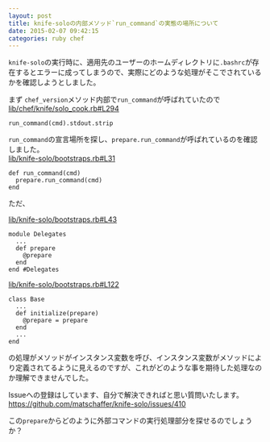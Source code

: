 ```yaml
---
layout: post
title: knife-soloの内部メソッド`run_command`の実態の場所について
date: 2015-02-07 09:42:15
categories: ruby chef
---
```

<p><code>knife-solo</code>の実行時に、適用先のユーザーのホームディレクトリに<code>.bashrc</code>が存在するとエラーに成ってしまうので、実際にどのような処理がそこでされているかを確認しようとしました。</p>

<p>まず <code>chef_version</code>メソッド内部で<code>run_command</code>が呼ばれていたので  <br>
<a href="https://github.com/matschaffer/knife-solo/blob/master/lib/chef/knife/solo_cook.rb#L294" rel="nofollow">lib/chef/knife/solo_cook.rb#L294</a></p>

```
run_command(cmd).stdout.strip
```

<p><code>run_command</code>の宣言場所を探し、<code>prepare.run_command</code>が呼ばれているのを確認しました。  <br>
<a href="https://github.com/matschaffer/knife-solo/blob/f95195e5fc24ab12c540385caf087e50812ee42c/lib/knife-solo/bootstraps.rb#L31" rel="nofollow">lib/knife-solo/bootstraps.rb#L31</a></p>

```
def run_command(cmd)
  prepare.run_command(cmd)
end
```

<p>ただ、</p>

<p><a href="https://github.com/matschaffer/knife-solo/blob/f95195e5fc24ab12c540385caf087e50812ee42c/lib/knife-solo/bootstraps.rb#L43" rel="nofollow">lib/knife-solo/bootstraps.rb#L43</a></p>

```
module Delegates
  ...
  def prepare
    @prepare
  end
end #Delegates
```

<p><a href="https://github.com/matschaffer/knife-solo/blob/f95195e5fc24ab12c540385caf087e50812ee42c/lib/knife-solo/bootstraps.rb#L122" rel="nofollow">lib/knife-solo/bootstraps.rb#L122</a></p>

```
class Base
  ...
  def initialize(prepare)
    @prepare = prepare
  end
  ...
end
```

<p>の処理がメソッドがインスタンス変数を呼び、インスタンス変数がメソッドにより定義されてるように見えるのですが、これがどのような事を期待した処理なのか理解できませんでした。</p>

<p>Issueへの登録はしています、自分で解決できればと思い質問いたします。<br>
<a href="https://github.com/matschaffer/knife-solo/issues/410" rel="nofollow">https://github.com/matschaffer/knife-solo/issues/410</a></p>

<p>この<code>prepare</code>からどのように外部コマンドの実行処理部分を探せるのでしょうか？</p>

